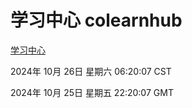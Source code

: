 # 学习中心 colearnhub
[学习中心](http://219.139.197.74:56308/colearnhub/)

2024年 10月 26日 星期六 06:20:07 CST

2024年 10月 25日 星期五 22:20:07 GMT

